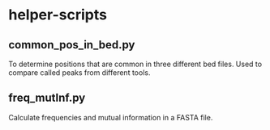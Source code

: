# helper-scripts

## common_pos_in_bed.py

To determine positions that are common in three different bed files. Used to compare called peaks from different tools.

## freq_mutInf.py

Calculate frequencies and mutual information in a FASTA file.
